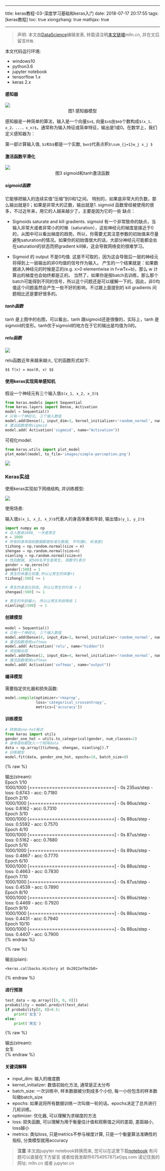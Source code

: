 
---
title: keras教程-03-深度学习基础和keras入门
date: 2018-07-17 20:17:55
tags: [keras教程]
toc: true
xiongzhang: true
mathjax: true

---
<span></span>
<!-- more -->

> 声明: 本文由[DataScience](http://mlln.cn)编辑发表, 转载请注明[本文链接](http://mlln.cn)mlln.cn, 并在文后留言`转载`.

本文代码运行环境:

- windows10
- python3.6
- jupyter notebook
- tensorflow 1.x
- keras 2.x

#### 感知器

<img src="images/perception-map.png" />

<center>图1 感知器模型</center>



感知器是一种简单的算法，输入是一个向量`$x$`, 向量`$x$`由`$m$`个数构成`$(x_1，x_2，...，x_n)$`，通常称为输入特征或简单特征，输出是1或0。在数学上，我们定义感知器为：

第一部计算输入值, `$z和b$`都是一个实数, `$wx$`代表点积`$\sum_{j=1}w_j x_j $`

#### 激活函数平滑化

<img src="images/sigmoid-tanh.png" />
<center>图3 sigmoid和tanh激活函数</center>

##### sigmoid函数

它能够把输入的连续实值“压缩”到0和1之间。 
特别的，如果是非常大的负数，那么输出就是0；如果是非常大的正数，输出就是1. 
sigmoid 函数曾经被使用的很多，不过近年来，用它的人越来越少了。主要是因为它的一些 缺点：

- Sigmoids saturate and kill gradients. sigmoid 有一个非常致命的缺点，当输入非常大或者非常小的时候（saturation），这些神经元的梯度是接近于0的，从图中可以看出梯度的趋势。所以，你需要尤其注意参数的初始值来尽量避免saturation的情况。如果你的初始值很大的话，大部分神经元可能都会处在saturation的状态而把gradient kill掉，这会导致网络变的很难学习。

- Sigmoid 的 output 不是0均值. 这是不可取的，因为这会导致后一层的神经元将得到上一层输出的非0均值的信号作为输入。 产生的一个结果就是：如果数据进入神经元的时候是正的(e.g. x>0 elementwise in f=wTx+b)，那么 w 计算出的梯度也会始终都是正的。 当然了，如果你是按batch去训练，那么那个batch可能得到不同的信号，所以这个问题还是可以缓解一下的。因此，非0均值这个问题虽然会产生一些不好的影响，不过跟上面提到的 kill gradients 问题相比还是要好很多的。


##### tanh函数

tanh 是上图中的右图，可以看出，tanh 跟sigmoid还是很像的，实际上，tanh 是sigmoid的变形。tanh优于sigmoid的地方在于它的输出是均值为0的。

##### relu函数

<img src="images/relu.png" />

relu函数近年来越来越火, 它的函数形式如下:

`$$
f(x) = max(0, x)
$$`

#### 使用keras实现简单感知机

假设一个神经元有三个输入值`$(x_1, x_2, x_3)$`


```python
from keras.models import Sequential
from keras.layers import Dense, Activation
model = Sequential()
# 只有一个神经元, 三个输入数值
model.add(Dense(1, input_dim=3, kernel_initializer='random_normal', name="Dense"))
# 激活函数使用sigmoid
model.add( Activation('sigmoid', name="Activation"))
```

可视化model:


```python
from keras.utils import plot_model
plot_model(model, to_file='images/simple-perception.png')
```

<img src="images/simple-perception.png" />

### Keras实战

使用keras实现如下网络结构, 并训练模型:

<img src="images/nn.png" />

使用场景:

输入值`$(x_1, x_2, x_3)$`代表人的身高体重和年龄, 输出值`$(y_1, y_2)$`


```python
import numpy as np
# 总人数是1000, 一半是男生
n = 1000
# 所有的身体指标数据都是标准化数据, 平均值0, 标准差1
tizhong = np.random.normal(size = n) 
shengao = np.random.normal(size=n)
nianling = np.random.normal(size=n)
# 性别数据, 前500名学生是男生, 用数字1表示
gender = np.zeros(n)
gender[:500] = 1
# 男生的体重比较重,所以让男生的体重+1
tizhong[:500] += 1

# 男生的身高比较高, 所以让男生的升高 + 1
shengao[:500] += 1

# 男生的年龄偏小, 所以让男生年龄降低 1
nianling[:500] -= 1
```

#### 创建模型


```python
model = Sequential()
# 只有一个神经元, 三个输入数值
model.add(Dense(4, input_dim=3, kernel_initializer='random_normal', name="Dense1"))
# 激活函数使用softmax
model.add( Activation('relu', name="hidden"))
# 添加输出层
model.add(Dense(2, input_dim=4, kernel_initializer='random_normal', name="Dense2"))
# 激活函数使用softmax
model.add( Activation('softmax', name="output"))
```

#### 编译模型

需要指定优化器和损失函数:


```python
model.compile(optimizer='rmsprop',
              loss='categorical_crossentropy',
              metrics=['accuracy'])
```

#### 训练模型


```python
# 转换成one-hot格式
from keras import utils
gender_one_hot = utils.to_categorical(gender, num_classes=2)
# 身体指标都放入一个矩阵data 
data = np.array([tizhong, shengao, nianling]).T
# 训练模型
model.fit(data, gender_one_hot, epochs=10, batch_size=8)
```

{% raw %}
<div class="output">
输出(stream):<br>
    Epoch 1/10<br />1000/1000 [==============================] - 0s 235us/step - loss: 0.6743 - acc: 0.7180<br />Epoch 2/10<br />1000/1000 [==============================] - 0s 86us/step - loss: 0.6162 - acc: 0.7310<br />Epoch 3/10<br />1000/1000 [==============================] - 0s 88us/step - loss: 0.5592 - acc: 0.7570<br />Epoch 4/10<br />1000/1000 [==============================] - 0s 87us/step - loss: 0.5162 - acc: 0.7680<br />Epoch 5/10<br />1000/1000 [==============================] - 0s 89us/step - loss: 0.4867 - acc: 0.7770<br />Epoch 6/10<br />1000/1000 [==============================] - 0s 88us/step - loss: 0.4663 - acc: 0.7830<br />Epoch 7/10<br />1000/1000 [==============================] - 0s 87us/step - loss: 0.4539 - acc: 0.7890<br />Epoch 8/10<br />1000/1000 [==============================] - 0s 86us/step - loss: 0.4469 - acc: 0.7920<br />Epoch 9/10<br />1000/1000 [==============================] - 0s 88us/step - loss: 0.4431 - acc: 0.7940<br />Epoch 10/10<br />1000/1000 [==============================] - 0s 88us/step - loss: 0.4407 - acc: 0.7900<br />
</div>
{% endraw %}




{% raw %}
<div class="output">
输出(plain):<br/>

    <keras.callbacks.History at 0x2022ef0e2b0>

</div>
{% endraw %}



#### 进行预测


```python
test_data = np.array([[0, 0, 0]])
probability = model.predict(test_data)
if probability[0, 0]>0.5:
    print('女生')
else:
    print('男生')
```

{% raw %}
<div class="output">
输出(stream):<br>
    女生<br />
</div>
{% endraw %}

#### 关键词解释

- input_dim: 输入的维度数
- kernel_initializer: 数值初始化方法, 通常是正太分布
- batch_size: 一次训练中, 样本数据被分割成多个小份, 每一小份包含的样本数叫做batch_size
- epochs: 如果说将所有数据训练一次叫做一轮的话。epochs决定了总共进行几轮训练。
- optimizer: 优化器, 可以理解为求梯度的方法
- loss: 损失函数, 可以理解为用于衡量估计值和观察值之间的差距, 差距越小, loss越小
- metrics: 类似loss, 只是metrics不参与梯度计算, 只是一个衡量算法准确性的指标, 分类模型就用accuracy


> **注意**
> 本文由jupyter notebook转换而来, 您可以在这里下载[notebook](keras教程-03-深度学习基础和keras入门.ipynb)
> 有问题可以直接在下方留言
> 或者给我发邮件675495787[at]qq.com
> 请记住我的网址: mlln.cn 或者 jupyter.cn
